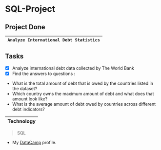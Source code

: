 # SQL-Project

## Project Done

|`Analyze International Debt Statistics`|
|---------------------------------------|
 ## Tasks
- [x]  Analyze international debt data collected by The World Bank  
- [x]  Find the answers to questions :

-  What is the total amount of debt that is owed by the countries listed in the dataset?
-  Which country owns the maximum amount of debt and what does that amount look like?
-  What is the average amount of debt owed by countries across different debt indicators?

|Technology|
|----------|
>SQL

- My [DataCamp](https://www.datacamp.com/profile/shivangibhave01) profile.
